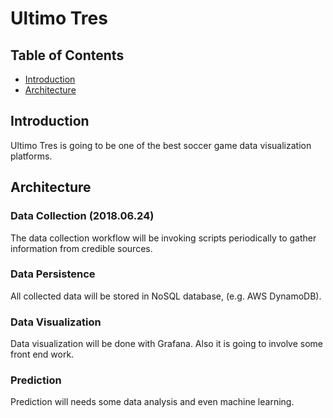 # Ultimo Tres

## Table of Contents
- [Introduction](#introduction)
- [Architecture](#architecture)

## Introduction
Ultimo Tres is going to be one of the best soccer game data visualization platforms.

## Architecture

### Data Collection (2018.06.24)
The data collection workflow will be invoking scripts periodically to gather information from credible sources.

### Data Persistence
All collected data will be stored in NoSQL database, (e.g. AWS DynamoDB).

### Data Visualization
Data visualization will be done with Grafana. Also it is going to involve some front end work.

### Prediction
Prediction will needs some data analysis and even machine learning.
